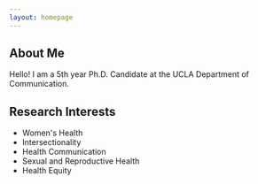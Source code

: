 ```yaml
---
layout: homepage
---
```


## About Me
Hello! I am a 5th year Ph.D. Candidate at the UCLA Department of Communication.

## Research Interests
- Women's Health
- Intersectionality
- Health Communication
- Sexual and Reproductive Health
- Health Equity
